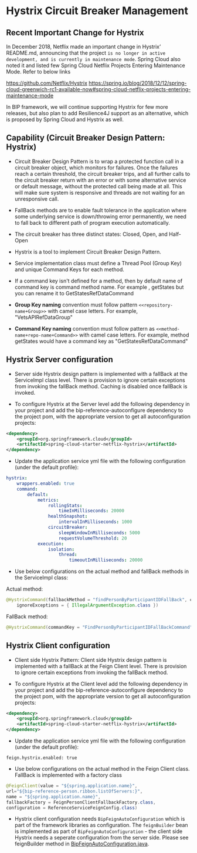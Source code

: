 # Hystrix Circuit Breaker Management

## Recent Important Change for Hystrix

In December 2018,  Netflix made an important change in Hystrix’ README.md, announcing that the project `is no longer in active development, and is currently in maintenance mode`.  Spring Cloud also noted it and listed few Spring Cloud Netflix Projects Entering Maintenance Mode. Refer to below links

https://github.com/Netflix/Hystrix
https://spring.io/blog/2018/12/12/spring-cloud-greenwich-rc1-available-now#spring-cloud-netflix-projects-entering-maintenance-mode

In BIP framework, we will continue supporting Hystrix for few more releases, but also plan to add Resilience4J support as an alternative, which is proposed by Spring Cloud and Hystrix as well.

## Capability (Circuit Breaker Design Pattern: Hystrix)

- Circuit Breaker Design Pattern is to wrap a protected function call in a circuit breaker object, which monitors for failures. Once the failures reach a certain threshold, the circuit breaker trips, and all further calls to the circuit breaker return with an error or with some alternative service or default message, without the protected call being made at all. This will make sure system is responsive and threads are not waiting for an unresponsive call.

- FallBack methods are to enable fault tolerance in the application where some underlying service is down/throwing error permanently, we need to fall back to different path of program execution automatically. 

- The circuit breaker has three distinct states: Closed, Open, and Half-Open

- Hystrix is a tool to implement Circuit Breaker Design Pattern. 

- Service implementation class must define a Thread Pool (Group Key) and unique Command Keys for each method.

- If a command key isn't defined for a method, then by default name of command key is command method name. For example , getStates but you can rename it to GetStatesRefDataCommand

- **Group Key naming** convention must follow pattern `<<repository-name+Group>>` with camel case letters. For example, "VetsAPIRefDataGroup"

- **Command Key naming** convention must follow pattern as `<<method-name+repo-name+Command>>` with camel case letters. For example, method getStates would have a command key as "GetStatesRefDataCommand"

## Hystrix Server configuration
- Server side Hystrix design pattern is implemented with a fallBack at the ServiceImpl class level. There is provision to ignore certain exceptions from invoking the fallBack method. Caching is disabled once fallBack is invoked. 

- To configure Hystrix at the Server level add the following dependency in your project and add the bip-reference-autoconfigure dependency to the project pom, with the appropriate version to get all autoconfiguration projects:

```xml
<dependency>
	<groupId>org.springframework.cloud</groupId>
	<artifactId>spring-cloud-starter-netflix-hystrix</artifactId>
</dependency>
```

- Update the application service yml file with the following configuration (under the default profile):

```yaml
hystrix:
    wrappers.enabled: true
    command:
        default:
            metrics:
                rollingStats:
                    timeInMilliseconds: 20000
                healthSnapshot:
                    intervalInMilliseconds: 1000
                circuitBreaker:
                    sleepWindowInMilliseconds: 5000
                    requestVolumeThreshold: 20
            execution:
                isolation:
                    thread:
                        timeoutInMilliseconds: 20000
```

- Use below configurations on the actual method and fallBack methods in the ServiceImpl class:

Actual method:
```java
@HystrixCommand(fallbackMethod = "findPersonByParticipantIDFallBack", commandKey = "GetPersonInfoByPIDCommand",
	ignoreExceptions = { IllegalArgumentException.class })
```

FallBack method:
```java
@HystrixCommand(commandKey = "FindPersonByParticipantIDFallBackCommand")
```

## Hystrix Client configuration

- Client side Hystrix Pattern: Client side Hystrix design pattern is implemented with a fallBack at 
the Feign Client level. There is provision to ignore certain exceptions from invoking the fallBack
method.

- To configure Hystrix at the Client level add the following dependency in your project and add the bip-reference-autoconfigure dependency to the project pom, with the appropriate version to get all autoconfiguration projects:

```xml
<dependency>
	<groupId>org.springframework.cloud</groupId>
	<artifactId>spring-cloud-starter-netflix-hystrix</artifactId>
</dependency>
```

- Update the application service yml file with the following configuration (under the default profile):
```
feign.hystrix.enabled: true
```

- Use below configurations on the actual method in the Feign Client class. FallBack is implemented with a factory class
```java
@FeignClient(value = "${spring.application.name}",
url="${bip-reference-person.ribbon.listOfServers:}",
name = "${spring.application.name}",
fallbackFactory = FeignPersonClientFallbackFactory.class,
configuration = ReferenceServiceFeignConfig.class)
```

- Hystrix client configuration needs `BipFeignAutoConfiguration` which is part of the framework libraries as configuration. The `feignBuilder` bean is implemented as part of `BipFeignAutoConfiguration` - the client side Hystrix needs a seperate configuration from the server side. Please see feignBuilder method in [BipFeignAutoConfiguration.java](https://github.ec.va.gov/EPMO/bip-framework/blob/master/bip-framework-autoconfigure/src/main/java/gov/va/bip/framework/feign/autoconfigure/BipFeignAutoConfiguration.java).

